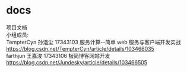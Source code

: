 # docs
项目文档  
小组成员:  
TempterCyn 孙浥尘 17343103 服务计算--简单 web 服务与客户端开发实战<https://blog.csdn.net/TempterCyn/article/details/103466035>  
farthjun 王嘉浚 17343106 极简博客网站开发<https://blog.csdn.net/Jundesky/article/details/103466505>  
